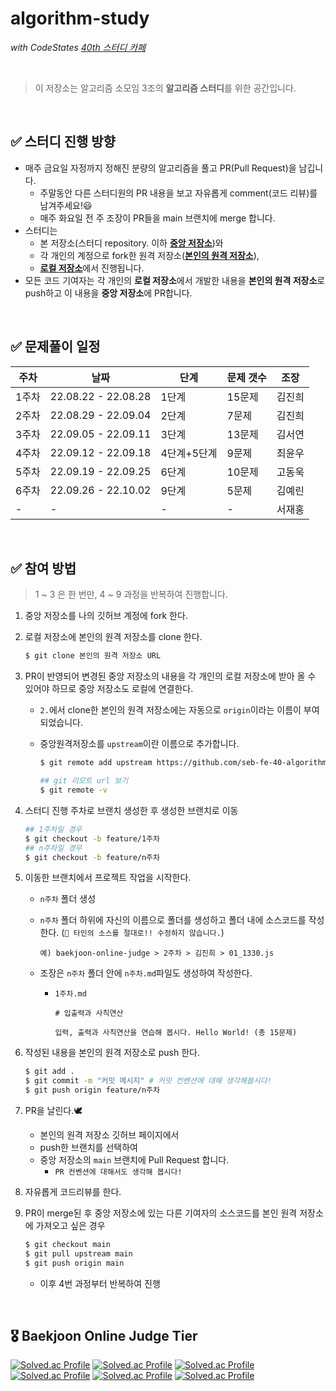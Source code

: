 # algorithm-study

_with CodeStates [40th 스터디 카페](https://github.com/HyeonWooGa/algorhithm__40th-study-cafe)_

<br/>

> 이 저장소는 알고리즘 소모임 3조의 **알고리즘 스터디**를 위한 공간입니다.<br/>

<br/>

## ✅ 스터디 진행 방향

- 매주 금요일 자정까지 정해진 분량의 알고리즘을 풀고 PR(Pull Request)을 남깁니다.
  - 주말동안 다른 스터디원의 PR 내용을 보고 자유롭게 comment(코드 리뷰)를 남겨주세요!😃
  - 매주 화요일 전 주 조장이 PR들을 main 브랜치에 merge 합니다.
- 스터디는
  - 본 저장소(스터디 repository. 이하 <u>**중앙 저장소**</u>)와
  - 각 개인의 계정으로 fork한 원격 저장소(<u>**본인의 원격 저장소**</u>),
  - <u>**로컬 저장소**</u>에서 진행됩니다.
- 모든 코드 기여자는 각 개인의 **로컬 저장소**에서 개발한 내용을 **본인의 원격 저장소**로 push하고 이 내용을 **중앙 저장소**에 PR합니다.

<br/>

## ✅ 문제풀이 일정

| 주차  | 날짜                | 단계        | 문제 갯수 | 조장   |
| ----- | ------------------- | ----------- | --------- | ------ |
| 1주차 | 22.08.22 - 22.08.28 | 1단계       | 15문제    | 김진희 |
| 2주차 | 22.08.29 - 22.09.04 | 2단계       | 7문제     | 김진희 |
| 3주차 | 22.09.05 - 22.09.11 | 3단계       | 13문제    | 김서연 |
| 4주차 | 22.09.12 - 22.09.18 | 4단계+5단계 | 9문제     | 최윤우 |
| 5주차 | 22.09.19 - 22.09.25 | 6단계       | 10문제    | 고동욱 |
| 6주차 | 22.09.26 - 22.10.02 | 9단계       | 5문제     | 김예린 |
| -     | -                   | -           | -         | 서재홍 |

<br/>

## ✅ 참여 방법

> 1 ~ 3 은 한 번만, 4 ~ 9 과정을 반복하여 진행합니다.

1. 중앙 저장소를 나의 깃허브 계정에 fork 한다.
2. 로컬 저장소에 본인의 원격 저장소를 clone 한다.

   ```bash
   $ git clone 본인의 원격 저장소 URL
   ```

3. PR이 반영되어 변경된 중앙 저장소의 내용을 각 개인의 로컬 저장소에 받아 올 수 있어야 하므로 중앙 저장소도 로컬에 연결한다.

   - `2.`에서 clone한 본인의 원격 저장소에는 자동으로 `origin`이라는 이름이 부여되었습니다.
   - 중앙원격저장소를 `upstream`이란 이름으로 추가합니다.

     ```bash
     $ git remote add upstream https://github.com/seb-fe-40-algorithm-3/baekjoon-algorithm-study.git

     ## git 리모트 url 보기
     $ git remote -v
     ```

4. 스터디 진행 주차로 브랜치 생성한 후 생성한 브랜치로 이동

   ```bash
   ## 1주차일 경우
   $ git checkout -b feature/1주차
   ## n주차일 경우
   $ git checkout -b feature/n주차
   ```

5. 이동한 브랜치에서 프로젝트 작업을 시작한다.

   - `n주차` 폴더 생성
   - `n주차` 폴더 하위에 자신의 이름으로 폴더를 생성하고 폴더 내에 소스코드를 작성한다. (`🚫 타인의 소스를 절대로!! 수정하지 않습니다.`)

     ```plaintext
     예) baekjoon-online-judge > 2주차 > 김진희 > 01_1330.js
     ```

   - 조장은 `n주차` 폴더 안에 `n주차.md`파일도 생성하여 작성한다.

     - `1주차.md`

       ```plaintext
       # 입출력과 사칙연산

       입력, 출력과 사칙연산을 연습해 봅시다. Hello World! (총 15문제)
       ```

6. 작성된 내용을 본인의 원격 저장소로 push 한다.

   ```bash
   $ git add .
   $ git commit -m "커밋 메시지" # 커밋 컨벤션에 대해 생각해봅시다!
   $ git push origin feature/n주차
   ```

7. PR을 날린다.🕊

   - 본인의 원격 저장소 깃허브 페이지에서
   - push한 브랜치를 선택하여
   - 중앙 저장소의 `main` 브랜치에 Pull Request 합니다.
     - `PR 컨벤션에 대해서도 생각해 봅시다!`

8. 자유롭게 코드리뷰를 한다.

9. PR이 merge된 후 중앙 저장소에 있는 다른 기여자의 소스코드를 본인 원격 저장소에 가져오고 싶은 경우

   ```bash
   $ git checkout main
   $ git pull upstream main
   $ git push origin main
   ```

   - 이후 4번 과정부터 반복하여 진행

<br />

<!--백준티어-->

## 🎖️ Baekjoon Online Judge Tier

[![Solved.ac Profile](http://mazassumnida.wtf/api/v2/generate_badge?boj=nada1221)](https://solved.ac/nada1221/)
[![Solved.ac Profile](http://mazassumnida.wtf/api/v2/generate_badge?boj=tjdus9839)](https://solved.ac/tjdus9839/)
[![Solved.ac Profile](http://mazassumnida.wtf/api/v2/generate_badge?boj=ggg06141)](https://solved.ac/ggg06141/)
[![Solved.ac Profile](http://mazassumnida.wtf/api/v2/generate_badge?boj=kimjinhui)](https://solved.ac/kimjinhui/)
[![Solved.ac Profile](http://mazassumnida.wtf/api/v2/generate_badge?boj=tkwh1133)](https://solved.ac/tkwh1133/)
[![Solved.ac Profile](http://mazassumnida.wtf/api/v2/generate_badge?boj=wanderac)](https://solved.ac/wanderac/)
